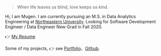 > When life leaves us blind, love keeps us kind.

Hi, I am Mugen. I am currently pursuing an M.S. in Data Analytics Engineering at [Northeastern University](https://www.northeastern.edu/). Looking for Software Development Engineer / Data Engineer New Grad in Fall 2020.

👉 [My Resume](https://vida42.github.io/file/Resume_HaoLi.pdf)

Some of my projects, 👉 see [Portfolio](/portfolio)、[Github](http://github.com/Vida42).




<!-- ##### Talks

- [Upgrading to Progressive Web Apps][9] · [JSConf CN 上海 2017](http://2017.jsconf.cn/)
- Building Progressive Web Apps · [CSDI 广州 2017](http://www.csdisummit.com/)
- Progressive Web App 之我见 · GDG IO Redux 北京 2016
- [CSS Still Sucks 2015][2] · 2015


[2]: //huangxuan.me/2015/12/28/css-sucks-2015/
[9]: //huangxuan.me/jsconfcn2017/ -->
